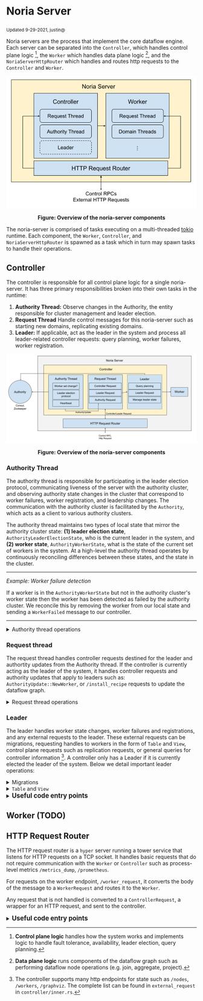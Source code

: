 # Noria Server
<sub>Updated 9-29-2021, justin@</sub>

Noria servers are the process that implement the core dataflow engine. Each server can be separated into the `Controller`, which handles control plane logic [^1], the `Worker` which handles data plane logic [^2], and the `NoriaServerHttpRouter` which handles and routes http requests to the `Controller` and `Worker`.

<p align="center">
  <img src="./images/noria-server-overview.png" />
</p>
<center>
  <b>Figure: Overview of the noria-server components</b>
</center>

The noria-server is comprised of tasks executing on a multi-threaded [tokio](https://docs.rs/tokio/1.12.0/tokio/) runtime. Each component, the `Worker`, `Controller`, and `NoriaServerHttpRouter` is spawned as a task which in turn may spawn tasks to handle their operations.

[^1]: **Control plane logic** handles how the system works and implements logic to handle fault tolerance, availability, leader election, query planning. 

[^2]: **Data plane logic** runs components of the dataflow graph such as performing dataflow node operations (e.g. join, aggregate, project).

## Controller

The controller is responsible for all control plane logic for a single noria-server. It has three primary responsibilities broken into their own tasks in the runtime: 
1. **Authority Thread:** Observe changes in the Authority, the entity responsible for cluster management and leader election. 
2. **Request Thread** Handle control messages for this noria-server such as starting new domains, replicating existing domains.
3. **Leader:** If applicable, act as the leader in the system and process all leader-related controller requests: query planning, worker failures, worker registration.

<p align="center">
  <img src="./images/controller-overview.png" />
</p>
<center>
  <b>Figure: Overview of the noria-server components</b>
</center>

### Authority Thread
The authority thread is responsible for participating in the leader election protocol, communicating liveness of the server with the authority cluster, and observing
authority state changes in the cluster that correspond to worker failures, worker registration, and leadership changes. The communication with the authority cluster
is facilitated by the `Authority`, which acts as a client to various authority clusters.

The authority thread maintains two types of local state that mirror the authority cluster state: **(1) leader election state**, `AuthorityLeaderElectionState`, 
who is the current leader in the system, and **(2) worker state**, `AuthorityWorkerState`, what is the state of the current set of workers in the system. 
At a high-level the authority thread operates by continuously reconciling differences between these states, and the state in the cluster.

___
*Example: Worker failure detection*

If a worker is in the `AuthorityWorkerState` but not in the authority cluster's worker state then the worker has been detected as failed by the authority cluster.
We reconcile this by removing the worker from our local state and sending a `WorkerFailed` message to our controller.
___

<details>
  <summary>Authority thread operations</summary>
 
  1. Detect leader failure -> Initiate leader election protocol.
  2. Attempt to become the leader -> Become leader or detect a new leader is elected.
  3. Detect new leader elected -> Inform worker of new leader.
  4. Worker registered with authority -> If leader, handle worker registration.
  5. Worker detected failed by authority -> If leader, handle worker failed.
  6. Issue heartbeat to authority cluster -> If informed that we are detected as failed, kill server.

  Each of these operations is accompanied by sending an `AuthorityUpdate` message to the controller, such as
  `AuthorityUpdate::LeaderFailed`, `AuthorityUpdate::NewWorker` 
</details>

### Request thread
The request thread handles controller requests destined for the leader and authortity updates from the Authority thread.
If the controller is currently acting as the leader of the system, it handles controller requests and authority updates
that apply to leaders such as: `AuthorityUpdate::NewWorker`, or `/install_recipe` requests to update the dataflow graph.

<details>
  <summary> Request thread operations</summary>
  
  The request thread handles all `AuthorityUpdate` messages from the Authority thread. Whenever the leader is changed,
  a message is sent to the `Worker` associated with the controller. Worker state changes are only handled when the
  controller is the leader as they can result in dataflow graph changes.

  `ControllerRequest` messages are sent to the controller when it is the leader. This can be anything from querying
  for leader state, to making changes to the dataflow graph. This logic can be found in `Controller::handle_controller_request()`.
</details>

### Leader
The leader handles worker state changes, worker failures and registrations, and any external requests to the leader.
These external requests can be migrations, requesting handles to workers in the form of `Table` and `View`, control
plane requests such as replication requests, or general queries for controller information [^3]. 
A controller only has a Leader if it is currently elected the leader of the system. Below we detail important
leader operations:

<details>
  <summary>Migrations</summary>

  Migrations occur at the leader when a change to the dataflow graph is required. This can happen when: 
   1. A worker has failed or registered,
   2. A reader node is requested to be replicated on a new server
   3. A user wants to add or remove a view for a query
   4. The databases has changed and we receive DDL of the change.

   When the dataflow graph changes, a new recipe is applied to the system. We defer the discussion of how query
   planning and assignment of nodes to domains works to other sections of the docs. Migrations occur in two
   steps: Migration planning begins by generating a <code>MigrationPlan</code>, doing so verifys that we can generate a
   dataflow graph for the new recipe, and a set of operations to perform to convert our existing data flow graph
   to the new graph. If all goes well, we apply the <code>MigrationPlan</code> to the dataflow graph.

   Applying the `MigrationPlan` entails sending messages to start and kill domains on the workers in the system.
   Then dataflow nodes are constructed in these domains through the use of `DomainRequest` messages. Finally
   if the migration succeeds, the leader updates the state in the authority cluster.

</details>

<details>
  <summary> <code>Table</code> and <code>View</code></summary>

  The noria client performs many operations through the use of <code>Table</code> and <code>View</code> handles. A <code>Table</code>
  is a handle used by clients to perform writes, deletes, and other table operations to noria base tables. A <code>View</code> is
  a handle used to read data from a specific reader replica in noria.

  <i>How does leader facilitate construction of these objects?</i>
  
  The noria clients have no knowledge of the inner workings of the deployment and the dataflow graph, however the controller does.
  When requesting a <code>View</code> or <code>Table</code> object, the noria client requests a <code>TableBuilder</code> or 
  <code>ViewBuilder</code> from the <code>/table_builder</code> or <code>/view_builder</code> endpoints, respectively. 
  These provide the noria client with all the information required to create a connection directly with the server that has
  the base table or replica, the <code>View</code> and <code>Table</code> objects. 
</details>

[^3]: The controller supports many http endpoints for state such as `/nodes`, `/workers`, `/graphviz`. The complete list can
be found in `external_request` in `controller/inner.rs`.

<details>
  <summary><b style="font-size:120%">Useful code entry points</b></summary>

  <sub> Note: This is likely to change frequently and may be out of date </sub>

  * `controller.rs`: Definitions of the `Worker` and `Controller` objects.
    * `Controller::run()`: Run loop for the requests thread.
    * `authority_inner()`: Run loop for the authority thread, started in `Controller::run()`

  * `startup.rs`: Construction of `Controller` objects and controller thread spawn.
</details>
   

## Worker (TODO)

## HTTP Request Router
The HTTP request router is a `hyper` server running a tower service that listens for HTTP requests on a TCP socket. It handles basic requests
that do not require communication with the `Worker` or `Controller` such as process-level metrics `/metrics_dump`,
`/prometheus`.

For requests on the worker endpoint, `/worker_request`, it converts the body of the message to a `WorkerRequest` and routes it to the
`Worker`.

Any request that is not handled is converted to a `ControllerRequest`, a wrapper for an HTTP request, and sent to the controller.

<details>
  <summary><b style="font-size:120%">Useful code entry points</b></summary>

  <sub> Note: This is likely to change frequently and may be out of date </sub>


  * `http_router.rs`: The implementation of the http router object, initialized in `startup.rs`.
</details>

